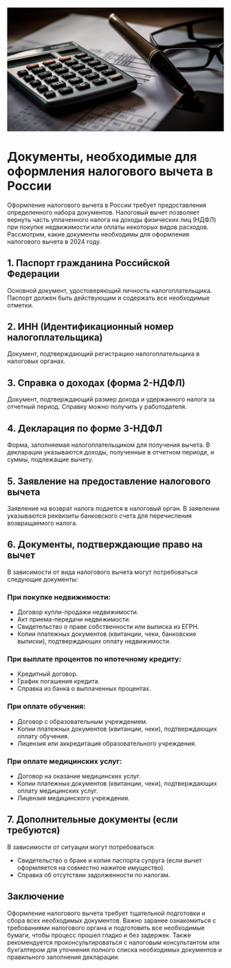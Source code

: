 ![Описание изображения](https://github.com/ikfinance3000/Finasisst/raw/main/img/calculator-glasses-sit-top-piece-paper.jpg)

# Документы, необходимые для оформления налогового вычета в России

Оформление налогового вычета в России требует предоставления определенного набора документов. Налоговый вычет позволяет вернуть часть уплаченного налога на доходы физических лиц (НДФЛ) при покупке недвижимости или оплаты некоторых видов расходов. Рассмотрим, какие документы необходимы для оформления налогового вычета в 2024 году.

## 1. Паспорт гражданина Российской Федерации

Основной документ, удостоверяющий личность налогоплательщика. Паспорт должен быть действующим и содержать все необходимые отметки.

## 2. ИНН (Идентификационный номер налогоплательщика)

Документ, подтверждающий регистрацию налогоплательщика в налоговых органах.

## 3. Справка о доходах (форма 2-НДФЛ)

Документ, подтверждающий размер дохода и удержанного налога за отчетный период. Справку можно получить у работодателя.

## 4. Декларация по форме 3-НДФЛ

Форма, заполняемая налогоплательщиком для получения вычета. В декларации указываются доходы, полученные в отчетном периоде, и суммы, подлежащие вычету.

## 5. Заявление на предоставление налогового вычета

Заявление на возврат налога подается в налоговый орган. В заявлении указываются реквизиты банковского счета для перечисления возвращаемого налога.

## 6. Документы, подтверждающие право на вычет

В зависимости от вида налогового вычета могут потребоваться следующие документы:

### При покупке недвижимости:
- Договор купли-продажи недвижимости.
- Акт приема-передачи недвижимости.
- Свидетельство о праве собственности или выписка из ЕГРН.
- Копии платежных документов (квитанции, чеки, банковские выписки), подтверждающих оплату недвижимости.

### При выплате процентов по ипотечному кредиту:
- Кредитный договор.
- График погашения кредита.
- Справка из банка о выплаченных процентах.

### При оплате обучения:
- Договор с образовательным учреждением.
- Копии платежных документов (квитанции, чеки), подтверждающих оплату обучения.
- Лицензия или аккредитация образовательного учреждения.

### При оплате медицинских услуг:
- Договор на оказание медицинских услуг.
- Копии платежных документов (квитанции, чеки), подтверждающих оплату медицинских услуг.
- Лицензия медицинского учреждения.

## 7. Дополнительные документы (если требуются)

В зависимости от ситуации могут потребоваться:
- Свидетельство о браке и копия паспорта супруга (если вычет оформляется на совместно нажитое имущество).
- Справка об отсутствии задолженности по налогам.

## Заключение

Оформление налогового вычета требует тщательной подготовки и сбора всех необходимых документов. Важно заранее ознакомиться с требованиями налогового органа и подготовить все необходимые бумаги, чтобы процесс прошел гладко и без задержек. Также рекомендуется проконсультироваться с налоговым консультантом или бухгалтером для уточнения полного списка необходимых документов и правильного заполнения декларации.
